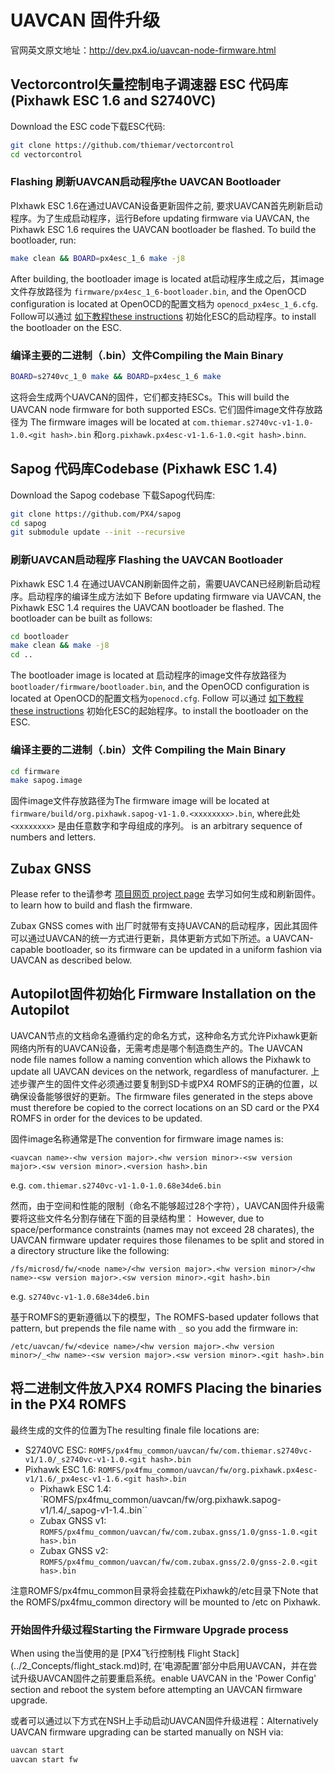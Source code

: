 # UAVCAN 固件升级

官网英文原文地址：http://dev.px4.io/uavcan-node-firmware.html

## Vectorcontrol矢量控制电子调速器 ESC 代码库 (Pixhawk ESC 1.6 and S2740VC)

Download the ESC code下载ESC代码:

<div class="host-code"></div>

```sh
git clone https://github.com/thiemar/vectorcontrol
cd vectorcontrol
```

### Flashing 刷新UAVCAN启动程序the UAVCAN Bootloader

PIxhawk ESC 1.6在通过UAVCAN设备更新固件之前, 要求UAVCAN首先刷新启动程序。为了生成启动程序，运行Before updating firmware via UAVCAN, the Pixhawk ESC 1.6 requires the UAVCAN bootloader be flashed. To build the bootloader, run:

<div class="host-code"></div>

```sh
make clean && BOARD=px4esc_1_6 make -j8
```

After building, the bootloader image is located at启动程序生成之后，其image文件存放路径为 `firmware/px4esc_1_6-bootloader.bin`, and the OpenOCD configuration is located at OpenOCD的配置文档为 `openocd_px4esc_1_6.cfg`. Follow可以通过 [如下教程these instructions](../11_Sensors-and-actuator-Buses/uavcan-node-enumeration.md) 初始化ESC的启动程序。to install the bootloader on the ESC.

### 编译主要的二进制（.bin）文件Compiling the Main Binary

<div class="host-code"></div>

```sh
BOARD=s2740vc_1_0 make && BOARD=px4esc_1_6 make
```

这将会生成两个UAVCAN的固件，它们都支持ESCs。This will build the UAVCAN node firmware for both supported ESCs.  它们固件image文件存放路径为 The firmware images will be located at `com.thiemar.s2740vc-v1-1.0-1.0.<git hash>.bin` 和`org.pixhawk.px4esc-v1-1.6-1.0.<git hash>.binn`.

## Sapog 代码库Codebase (Pixhawk ESC 1.4)

Download the Sapog codebase 下载Sapog代码库:

<div class="host-code"></div>

```sh
git clone https://github.com/PX4/sapog
cd sapog
git submodule update --init --recursive
```

### 刷新UAVCAN启动程序 Flashing the UAVCAN Bootloader

Pixhawk ESC 1.4 在通过UAVCAN刷新固件之前，需要UAVCAN已经刷新启动程序。启动程序的编译生成方法如下 Before updating firmware via UAVCAN, the Pixhawk ESC 1.4 requires the UAVCAN bootloader be flashed. The bootloader can be built as follows:

<div class="host-code"></div>

```sh
cd bootloader
make clean && make -j8
cd ..
```

The bootloader image is located at 启动程序的image文件存放路径为 `bootloader/firmware/bootloader.bin`, and the OpenOCD configuration is located at  OpenOCD的配置文档为`openocd.cfg`. Follow 可以通过 [如下教程these instructions](../11_Sensors-and-actuator-Buses/uavcan-bootloader-installation.md) 初始化ESC的起始程序。to install the bootloader on the ESC.

### 编译主要的二进制（.bin）文件 Compiling the Main Binary

<div class="host-code"></div>

```sh
cd firmware
make sapog.image
```

 固件image文件存放路径为The firmware image will be located at `firmware/build/org.pixhawk.sapog-v1-1.0.<xxxxxxxx>.bin`, where此处 `<xxxxxxxx>` 是由任意数字和字母组成的序列。 is an arbitrary sequence of numbers and letters.

## Zubax GNSS

Please refer to the请参考 [项目网页 project page](https://github.com/Zubax/zubax_gnss) 去学习如何生成和刷新固件。to learn how to build and flash the firmware.

Zubax GNSS comes with 出厂时就带有支持UAVCAN的启动程序，因此其固件可以通过UAVCAN的统一方式进行更新，具体更新方式如下所述。a UAVCAN-capable bootloader, so its firmware can be updated in a uniform fashion via UAVCAN as described below.

## Autopilot固件初始化 Firmware Installation on the Autopilot

UAVCAN节点的文档命名遵循约定的命名方式，这种命名方式允许Pixhawk更新网络内所有的UAVCAN设备，无需考虑是哪个制造商生产的。The UAVCAN node file names follow a naming convention which allows the Pixhawk to update all UAVCAN devices on the network, regardless of manufacturer. 上述步骤产生的固件文件必须通过要复制到SD卡或PX4 ROMFS的正确的位置，以确保设备能够很好的更新。The firmware files generated in the steps above must therefore be copied to the correct locations on an SD card or the PX4 ROMFS in order for the devices to be updated.

固件image名称通常是The convention for firmware image names is:

  ```<uavcan name>-<hw version major>.<hw version minor>-<sw version major>.<sw version minor>.<version hash>.bin```

  e.g. ```com.thiemar.s2740vc-v1-1.0-1.0.68e34de6.bin```

然而，由于空间和性能的限制（命名不能够超过28个字符），UAVCAN固件升级需要将这些文件名分割存储在下面的目录结构里： However, due to space/performance constraints (names may not exceed 28 charates), the UAVCAN firmware updater requires those filenames to be split and stored in a directory structure like the following:

  ```/fs/microsd/fw/<node name>/<hw version major>.<hw version minor>/<hw name>-<sw version major>.<sw version minor>.<git hash>.bin```

 e.g. ```s2740vc-v1-1.0.68e34de6.bin```

基于ROMFS的更新遵循以下的模型，The ROMFS-based updater follows that pattern, but prepends the file name with ```_``` so you add the firmware in:

  ```/etc/uavcan/fw/<device name>/<hw version major>.<hw version minor>/_<hw name>-<sw version major>.<sw version minor>.<git hash>.bin```

## 将二进制文件放入PX4 ROMFS Placing the binaries in the PX4 ROMFS

最终生成的文件的位置为The resulting finale file locations are:

- S2740VC ESC: `ROMFS/px4fmu_common/uavcan/fw/com.thiemar.s2740vc-v1/1.0/_s2740vc-v1-1.0.<git hash>.bin`
- Pixhawk ESC 1.6: `ROMFS/px4fmu_common/uavcan/fw/org.pixhawk.px4esc-v1/1.6/_px4esc-v1-1.6.<git hash>.bin`
  - Pixhawk ESC 1.4: `ROMFS/px4fmu_common/uavcan/fw/org.pixhawk.sapog-v1/1.4/_sapog-v1-1.4.<git hash>.bin``
  - Zubax GNSS v1: `ROMFS/px4fmu_common/uavcan/fw/com.zubax.gnss/1.0/gnss-1.0.<git has>.bin`
  - Zubax GNSS v2: `ROMFS/px4fmu_common/uavcan/fw/com.zubax.gnss/2.0/gnss-2.0.<git has>.bin`

注意ROMFS/px4fmu_common目录将会挂载在Pixhawk的/etc目录下Note that the ROMFS/px4fmu_common directory will be mounted to /etc on Pixhawk.

### 开始固件升级过程Starting the Firmware Upgrade process

<aside class="note">
When using the当使用的是 [PX4飞行控制栈 Flight Stack](../2_Concepts/flight_stack.md)时, 在‘电源配置’部分中启用UAVCAN，并在尝试升级UAVCAN固件之前要重启系统。enable UAVCAN in the 'Power Config' section and reboot the system before attempting an UAVCAN firmware upgrade.
</aside>

或者可以通过以下方式在NSH上手动启动UAVCAN固件升级进程：Alternatively UAVCAN firmware upgrading can be started manually on NSH via:

```sh
uavcan start
uavcan start fw
```
